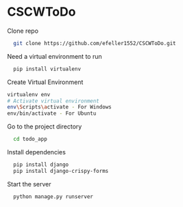 # CSCWToDo
Clone repo

```bash
  git clone https://github.com/efeller1552/CSCWToDo.git
```

Need a virtual environment to run
```bash
  pip install virtualenv
```

Create Virtual Environment
```bash
virtualenv env
# Activate virtual environment
env\Scripts\activate - For Windows
env/bin/activate - For Ubuntu
```

Go to the project directory

```bash
  cd todo_app
```

Install dependencies

```bash
  pip install django
  pip install django-crispy-forms
```

Start the server

```bash
  python manage.py runserver
```

